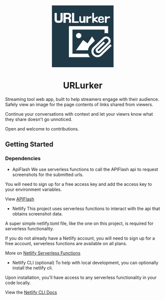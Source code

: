 <p align="center">
  <a href="https://urlurker.netlify.app/">
    <img alt="Urlurker" src="./svg/urlurker-logo.svg" width="200" />
  </a>
</p>
<h1 align="center">
  URLurker
</h1>

Streaming tool web app, built to help streamers engage with their audience. Safely view an image for the page contents of links shared from viewers.

Continue your conversations with context and let your viewrs know what they share doesn't go unnoticed.

Open and welcome to contributions.

## Getting Started

### Dependencies

- ApiFlash
  We use serverless functions to call the APIFlash api to request screenshots for the submitted urls.

You will need to sign up for a free access key and add the access key to your environment variables.

View [APIFlash](https://apiflash.com/)

- Netlify
  This project uses serverless functions to interact with the api that obtains screenshot data.

A super simple netlify.toml file, like the one on this project, is required for serverless functionality.

If you do not already have a Netlify account, you will need to sign up for a free account, serverless functions are available on all plans.

More on [Netlify Serverless Functions](https://docs.netlify.com/functions/overview/)

- Netlify CLI (optional)
  To help with local development, you can optionally install the netlify cli.

Upon installation, you'll have access to any serverless functionality in your code locally.

View the [Netlify CLI Docs](https://docs.netlify.com/cli/get-started/)
